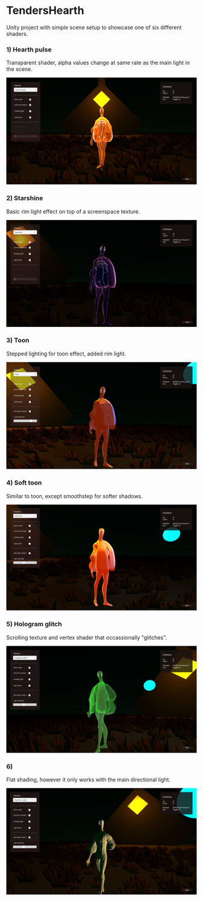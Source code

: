 # TendersHearth
Unity project with simple scene setup to showcase one of six different shaders.

### 1) Hearth pulse
Transparent shader, alpha values change at same rate as the main light in the scene.

![Shader 1 - pulse](./ReadmeImages/tender1.png)

### 2) Starshine
Basic rim light effect on top of a screenspace texture.

![Shader 2 - starshine](./ReadmeImages/tender2.png)

### 3) Toon
Stepped lighting for toon effect, added rim light.

![Shader 3 - ](./ReadmeImages/tender3.png)

### 4) Soft toon
Similar to toon, except smoothstep for softer shadows.

![Dijkstra demo](./ReadmeImages/tender4.png)

### 5) Hologram glitch
Scrolling texture and vertex shader that occassionally "glitches".

![Dijkstra demo](./ReadmeImages/tender5.png)

### 6)
Flat shading, however it only works with the main directional light.

![Dijkstra demo](./ReadmeImages/tender6.png)

